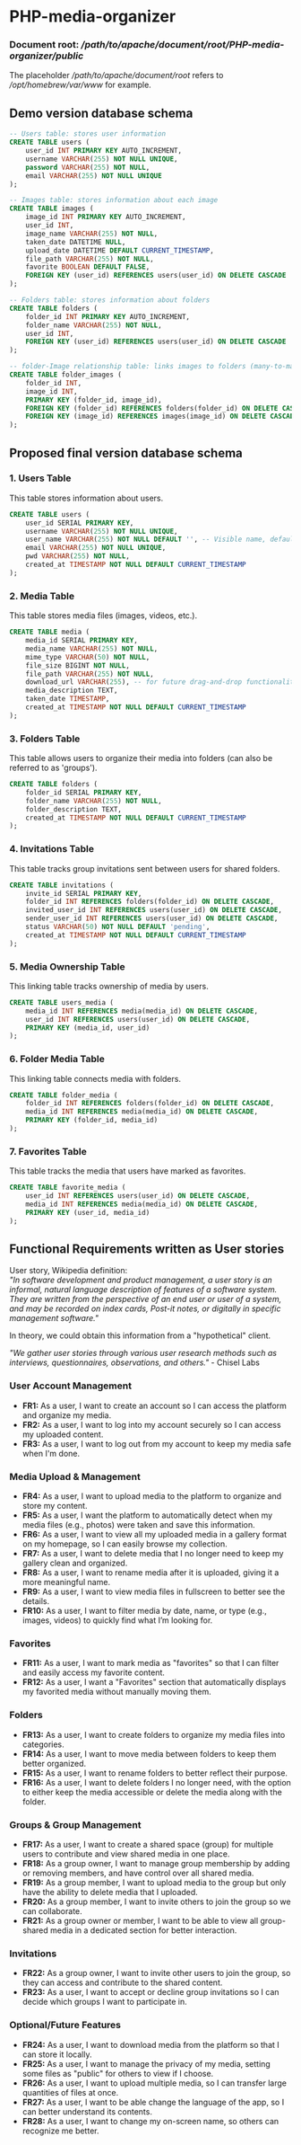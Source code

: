 # PHP-media-organizer #

### Document root: _/path/to/apache/document/root/PHP-media-organizer/public_ ###
The placeholder _/path/to/apache/document/root_ refers to _/opt/homebrew/var/www_ for example.

## Demo version database schema ##
```sql
-- Users table: stores user information
CREATE TABLE users (
    user_id INT PRIMARY KEY AUTO_INCREMENT,
    username VARCHAR(255) NOT NULL UNIQUE,
    password VARCHAR(255) NOT NULL,
    email VARCHAR(255) NOT NULL UNIQUE
);

-- Images table: stores information about each image
CREATE TABLE images (
    image_id INT PRIMARY KEY AUTO_INCREMENT,
    user_id INT,
    image_name VARCHAR(255) NOT NULL,
    taken_date DATETIME NULL,
    upload_date DATETIME DEFAULT CURRENT_TIMESTAMP,
    file_path VARCHAR(255) NOT NULL,
    favorite BOOLEAN DEFAULT FALSE,
    FOREIGN KEY (user_id) REFERENCES users(user_id) ON DELETE CASCADE
);

-- Folders table: stores information about folders
CREATE TABLE folders (
    folder_id INT PRIMARY KEY AUTO_INCREMENT,
    folder_name VARCHAR(255) NOT NULL,
    user_id INT,
    FOREIGN KEY (user_id) REFERENCES users(user_id) ON DELETE CASCADE
);

-- folder-Image relationship table: links images to folders (many-to-many)
CREATE TABLE folder_images (
    folder_id INT,
    image_id INT,
    PRIMARY KEY (folder_id, image_id),
    FOREIGN KEY (folder_id) REFERENCES folders(folder_id) ON DELETE CASCADE,
    FOREIGN KEY (image_id) REFERENCES images(image_id) ON DELETE CASCADE
);
```


## Proposed final version database schema ##

### 1. Users Table ###
This table stores information about users.
```sql
CREATE TABLE users (
    user_id SERIAL PRIMARY KEY,
    username VARCHAR(255) NOT NULL UNIQUE,
    user_name VARCHAR(255) NOT NULL DEFAULT '', -- Visible name, default equals username
    email VARCHAR(255) NOT NULL UNIQUE,
    pwd VARCHAR(255) NOT NULL,
    created_at TIMESTAMP NOT NULL DEFAULT CURRENT_TIMESTAMP
);
```

### 2. Media Table ###
This table stores media files (images, videos, etc.).
```sql
CREATE TABLE media (
    media_id SERIAL PRIMARY KEY,
    media_name VARCHAR(255) NOT NULL,
    mime_type VARCHAR(50) NOT NULL,
    file_size BIGINT NOT NULL,
    file_path VARCHAR(255) NOT NULL,
    download_url VARCHAR(255), -- for future drag-and-drop functionality
    media_description TEXT,
    taken_date TIMESTAMP,
    created_at TIMESTAMP NOT NULL DEFAULT CURRENT_TIMESTAMP
);
```

### 3. Folders Table ###
This table allows users to organize their media into folders (can also be referred to as 'groups').
```sql
CREATE TABLE folders (
    folder_id SERIAL PRIMARY KEY,
    folder_name VARCHAR(255) NOT NULL,
    folder_description TEXT,
    created_at TIMESTAMP NOT NULL DEFAULT CURRENT_TIMESTAMP
);
```

### 4. Invitations Table ###
This table tracks group invitations sent between users for shared folders.
```sql
CREATE TABLE invitations (
    invite_id SERIAL PRIMARY KEY,
    folder_id INT REFERENCES folders(folder_id) ON DELETE CASCADE,
    invited_user_id INT REFERENCES users(user_id) ON DELETE CASCADE,
    sender_user_id INT REFERENCES users(user_id) ON DELETE CASCADE,
    status VARCHAR(50) NOT NULL DEFAULT 'pending',
    created_at TIMESTAMP NOT NULL DEFAULT CURRENT_TIMESTAMP
);
```

### 5. Media Ownership Table ###
This linking table tracks ownership of media by users.

```sql
CREATE TABLE users_media (
    media_id INT REFERENCES media(media_id) ON DELETE CASCADE,
    user_id INT REFERENCES users(user_id) ON DELETE CASCADE,
    PRIMARY KEY (media_id, user_id)
);
```

### 6. Folder Media Table ###
This linking table connects media with folders.
```sql
CREATE TABLE folder_media (
    folder_id INT REFERENCES folders(folder_id) ON DELETE CASCADE,
    media_id INT REFERENCES media(media_id) ON DELETE CASCADE,
    PRIMARY KEY (folder_id, media_id)
);
```

### 7. Favorites Table ###
This table tracks the media that users have marked as favorites.
```sql
CREATE TABLE favorite_media (
    user_id INT REFERENCES users(user_id) ON DELETE CASCADE,
    media_id INT REFERENCES media(media_id) ON DELETE CASCADE,
    PRIMARY KEY (user_id, media_id)
);
```


## Functional Requirements written as User stories ##

User story, Wikipedia definition:\
_"In software development and product management, a user story is an informal, natural language description of features of a software system. They are written from the perspective of an end user or user of a system, and may be recorded on index cards, Post-it notes, or digitally in specific management software."_

In theory, we could obtain this information from a "hypothetical" client.

_"We gather user stories through various user research methods such as interviews, questionnaires, observations, and others."_ - Chisel Labs

### User Account Management ###

- **FR1:** As a user, I want to create an account so I can access the platform and organize my media.
- **FR2:** As a user, I want to log into my account securely so I can access my uploaded content.
- **FR3:** As a user, I want to log out from my account to keep my media safe when I'm done.

### Media Upload & Management ###

- **FR4:** As a user, I want to upload media to the platform to organize and store my content.
- **FR5:** As a user, I want the platform to automatically detect when my media files (e.g., photos) were taken and save this information.
- **FR6:** As a user, I want to view all my uploaded media in a gallery format on my homepage, so I can easily browse my collection.
- **FR7:** As a user, I want to delete media that I no longer need to keep my gallery clean and organized.
- **FR8:** As a user, I want to rename media after it is uploaded, giving it a more meaningful name.
- **FR9:** As a user, I want to view media files in fullscreen to better see the details.
- **FR10:** As a user, I want to filter media by date, name, or type (e.g., images, videos) to quickly find what I’m looking for.

### Favorites ###

- **FR11:** As a user, I want to mark media as "favorites" so that I can filter and easily access my favorite content.
- **FR12:** As a user, I want a "Favorites" section that automatically displays my favorited media without manually moving them.

### Folders ###

- **FR13:** As a user, I want to create folders to organize my media files into categories.
- **FR14:** As a user, I want to move media between folders to keep them better organized.
- **FR15:** As a user, I want to rename folders to better reflect their purpose.
- **FR16:** As a user, I want to delete folders I no longer need, with the option to either keep the media accessible or delete the media along with the folder.

### Groups & Group Management ###

- **FR17:** As a user, I want to create a shared space (group) for multiple users to contribute and view shared media in one place.
- **FR18:** As a group owner, I want to manage group membership by adding or removing members, and have control over all shared media.
- **FR19:** As a group member, I want to upload media to the group but only have the ability to delete media that I uploaded.
- **FR20:** As a group member, I want to invite others to join the group so we can collaborate.
- **FR21:** As a group owner or member, I want to be able to view all group-shared media in a dedicated section for better interaction.

### Invitations ###

- **FR22:** As a group owner, I want to invite other users to join the group, so they can access and contribute to the shared content.
- **FR23:** As a user, I want to accept or decline group invitations so I can decide which groups I want to participate in.

### Optional/Future Features ###

- **FR24:** As a user, I want to download media from the platform so that I can store it locally.
- **FR25:** As a user, I want to manage the privacy of my media, setting some files as "public" for others to view if I choose.
- **FR26:** As a user, I want to upload multiple media, so I can transfer large quantities of files at once.
- **FR27:** As a user, I want to be able change the language of the app, so I can better understand its contents.
- **FR28:** As a user, I want to change my on-screen name, so others can recognize me better.




